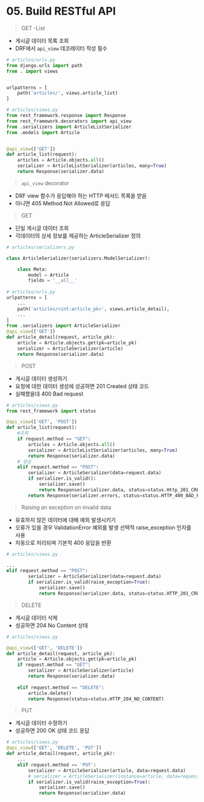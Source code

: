 # 05. Build RESTful API

> GET -List

- 게시글 데이터 목록 조회
- DRF에서 `api_view` 데코레이터 작성 필수

```python
# articles/urls.py
from django.urls import path
from . import views


urlpatterns = [
    path('articles/', views.article_list)
]

# articles/views.py
from rest_framework.response import Response
from rest_framework.decorators import api_view
from .serializers import ArticleListSerializer
from .models import Article


@api_view(['GET'])
def article_list(request):
    articles = Article.objects.all()
    serializer = ArticleListSerializer(articles, many=True)
    return Response(serializer.data)
```



> `api_view` decorator

- DRF view 함수가 응답해야 하는 HTTP 메서드 목록을 받음
- 아니면 405 Method Not Allowed로 응답



> GET

- 단일 게시글 데이터 조회
- 각데이터의 상세 정보를 제공하는 ArticleSerializer 정의

```python
# articles/serializers.py

class ArticleSerializer(serializers.ModelSerializer):

    class Meta:
        model = Article
        fields = '__all__'
        
# articles/urls.py
urlpatterns = [
	...
    path('articles/<int:article_pk>', views.article_detail),
    ...
]
from .serializers import ArticleSerializer
@api_view(['GET'])
def article_detail(request, article_pk):
    article = Article.objects.get(pk=article_pk)
    serializer = ArticleSerializer(article)
    return Response(serializer.data)

```



> POST

- 게시글 데이터 생성하기
- 요청에 대한 데이터 생성에 성공하면 201 Created 상태 코드 
- 실패했을대 400 Bad request



```python
# articles/views.py
from rest_framework import status

@api_view(['GET', 'POST'])
def article_list(request):
    #조회
    if request.method == "GET":
        articles = Article.objects.all()
        serializer = ArticleListSerializer(articles, many=True)
        return Response(serializer.data)
    # 생성
    elif request.method == "POST":
        serializer = ArticleSerializer(data=request.data)
        if serializer.is_valid():
            serializer.save()
            return Response(serializer.data, status=status.Http_201_CREATED)
        return Response(serializer.errors, status=status.HTTP_400_BAD_REQUEST)
```



> Raising an exception on invalid data

- 유효하지 않은 데이터에 대해 예외 발생시키기
- 오류가 있을 경우 ValidationError 예외를 발생 선택적 raise_exception 인자를 사용
- 자동으로 처리되며 기본적 400 응답을 반환

```python
# articles/views.py

...
elif request.method == "POST":
        serializer = ArticleSerializer(data=request.data)
        if serializer.is_valid(raise_exception=True):
            serializer.save()
            return Response(serializer.data, status=status.HTTP_201_CREATED)
```



> DELETE

- 게시글 데이터 삭제
- 성공하면 204 No Content 상태

```python
# articles/views.py

@api_view(['GET', 'DELETE'])
def article_detail(request, article_pk):
    article = Article.objects.get(pk=article_pk)
    if request.method == "GET":
        serializer = ArticleSerializer(article)
        return Response(serializer.data)
    
    elif request.method == "DELETE":
        article.delete()
        return Response(status=status.HTTP_204_NO_CONTENT)
```



> PUT

- 게시글 데이터 수정하기
- 성공하면 200 OK 상태 코드 응답

```python
# articles/views.py
@api_view(['GET', 'DELETE', 'PUT'])
def article_detail(request, article_pk):
    ...
    elif request.method == 'PUT':
        serializer = ArticleSerializer(article, data=request.data)
        # serializer = ArticleSerializer(instance=article, data=request.data)
        if serializer.is_valid(raise_exception=True):
            serializer.save()
            return Response(serializer.data)
```


